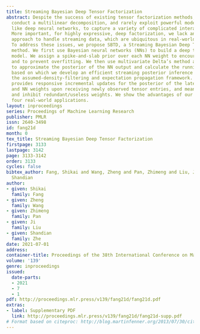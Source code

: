 ```yaml
---
title: Streaming Bayesian Deep Tensor Factorization
abstract: Despite the success of existing tensor factorization methods, most of them
  conduct a multilinear decomposition, and rarely exploit powerful modeling frameworks,
  like deep neural networks, to capture a variety of complicated interactions in data.
  More important, for highly expressive, deep factorization, we lack an effective
  approach to handle streaming data, which are ubiquitous in real-world applications.
  To address these issues, we propose SBTD, a Streaming Bayesian Deep Tensor factorization
  method. We first use Bayesian neural networks (NNs) to build a deep tensor factorization
  model. We assign a spike-and-slab prior over each NN weight to encourage sparsity
  and to prevent overfitting. We then use multivariate Delta’s method and moment matching
  to approximate the posterior of the NN output and calculate the running model evidence,
  based on which we develop an efficient streaming posterior inference algorithm in
  the assumed-density-filtering and expectation propagation framework. Our algorithm
  provides responsive incremental updates for the posterior of the latent factors
  and NN weights upon receiving newly observed tensor entries, and meanwhile identify
  and inhibit redundant/useless weights. We show the advantages of our approach in
  four real-world applications.
layout: inproceedings
series: Proceedings of Machine Learning Research
publisher: PMLR
issn: 2640-3498
id: fang21d
month: 0
tex_title: Streaming Bayesian Deep Tensor Factorization
firstpage: 3133
lastpage: 3142
page: 3133-3142
order: 3133
cycles: false
bibtex_author: Fang, Shikai and Wang, Zheng and Pan, Zhimeng and Liu, Ji and Zhe,
  Shandian
author:
- given: Shikai
  family: Fang
- given: Zheng
  family: Wang
- given: Zhimeng
  family: Pan
- given: Ji
  family: Liu
- given: Shandian
  family: Zhe
date: 2021-07-01
address:
container-title: Proceedings of the 38th International Conference on Machine Learning
volume: '139'
genre: inproceedings
issued:
  date-parts:
  - 2021
  - 7
  - 1
pdf: http://proceedings.mlr.press/v139/fang21d/fang21d.pdf
extras:
- label: Supplementary PDF
  link: http://proceedings.mlr.press/v139/fang21d/fang21d-supp.pdf
# Format based on citeproc: http://blog.martinfenner.org/2013/07/30/citeproc-yaml-for-bibliographies/
---
```

